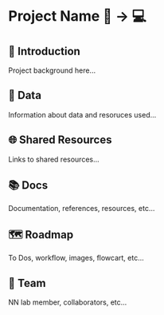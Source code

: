 Project Name 🧬 &rarr; 💻
========================

## 🦠 Introduction 

Project background here...

## 💾  Data

Information about data and resoruces used...

## 🌐  Shared Resources

Links to shared resources...

## 📚  Docs

Documentation, references, resources, etc...

## 🗺️  Roadmap

To Dos, workflow, images, flowcart, etc...

## 🙌  Team

NN lab member, collaborators, etc... 
